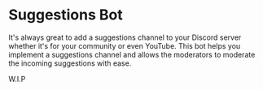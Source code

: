 # Suggestions Bot
It's always great to add a suggestions channel to your Discord server whether
it's for your community or even YouTube. This bot helps you implement a
suggestions channel and allows the moderators to moderate the incoming
suggestions with ease.

W.I.P
